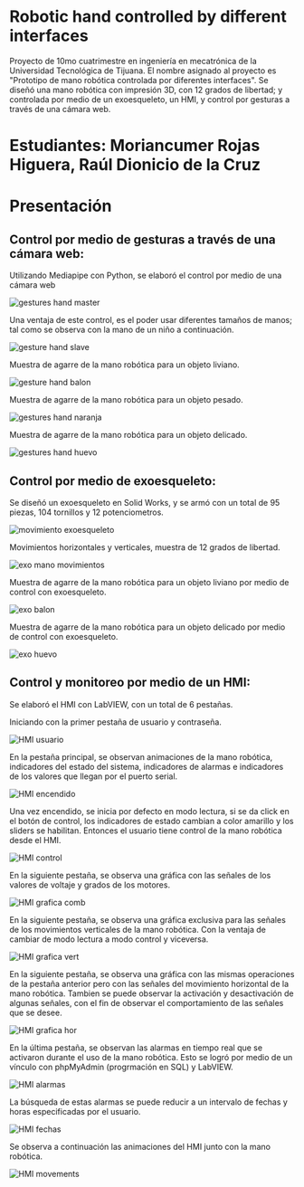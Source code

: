 # Robotic hand controlled by different interfaces
Proyecto de 10mo cuatrimestre en ingeniería en mecatrónica de la Universidad Tecnológica de Tijuana.
El nombre asignado al proyecto es "Prototipo de mano robótica controlada por diferentes interfaces".
Se diseñó una mano robótica con impresión 3D, con 12 grados de libertad; y controlada por medio de un exoesqueleto,
un HMI, y control por gesturas a través de una cámara web.   
# Estudiantes: Moriancumer Rojas Higuera, Raúl Dionicio de la Cruz
# Presentación
## Control por medio de gesturas a través de una cámara web:

Utilizando Mediapipe con Python, se elaboró el control por medio de una cámara web

![gestures hand master](https://user-images.githubusercontent.com/82742790/115182570-09327000-a08f-11eb-8371-044b759c23e6.gif)

Una ventaja de este control, es el poder usar diferentes tamaños de manos; tal como se observa con la mano de un niño a continuación.

![gesture hand slave](https://user-images.githubusercontent.com/82742790/115182590-14859b80-a08f-11eb-86ae-44aebf3ac0c3.gif)

Muestra de agarre de la mano robótica para un objeto liviano.

![gesture hand balon](https://user-images.githubusercontent.com/82742790/115182617-2109f400-a08f-11eb-962e-164def2e56a7.gif)

Muestra de agarre de la mano robótica para un objeto pesado.

![gestures hand naranja](https://user-images.githubusercontent.com/82742790/115182632-26673e80-a08f-11eb-9a16-1443bdccc53b.gif)

Muestra de agarre de la mano robótica para un objeto delicado.

![gestures hand huevo](https://user-images.githubusercontent.com/82742790/115182644-2b2bf280-a08f-11eb-8871-a444a09ac431.gif)

## Control por medio de exoesqueleto:

Se diseñó un exoesqueleto en Solid Works, y se armó con un total de 95 piezas, 104 tornillos y 12 potenciometros.

![movimiento exoesqueleto](https://user-images.githubusercontent.com/82742790/115182776-6a5a4380-a08f-11eb-9772-e4c7208a5a15.gif)

Movimientos horizontales y verticales, muestra de 12 grados de libertad.

![exo mano movimientos](https://user-images.githubusercontent.com/82742790/115182670-367f1e00-a08f-11eb-87f2-3276b94910a5.gif)

Muestra de agarre de la mano robótica para un objeto liviano por medio de control con exoesqueleto.

![exo balon](https://user-images.githubusercontent.com/82742790/115182795-70e8bb00-a08f-11eb-9748-347191d4e2b5.gif)

Muestra de agarre de la mano robótica para un objeto delicado por medio de control con exoesqueleto.

![exo huevo](https://user-images.githubusercontent.com/82742790/115182809-77773280-a08f-11eb-877f-402088445121.gif)

## Control y monitoreo por medio de un HMI:

Se elaboró el HMI con LabVIEW, con un total de 6 pestañas.

Iniciando con la primer pestaña de usuario y contraseña.

![HMI usuario](https://user-images.githubusercontent.com/82742790/115182844-8d84f300-a08f-11eb-8da4-e3381df5c716.gif)

En la pestaña principal, se observan animaciones de la mano robótica, indicadores del estado del sistema, indicadores de alarmas e 
indicadores de los valores que llegan por el puerto serial.

![HMI encendido](https://user-images.githubusercontent.com/82742790/115182855-937ad400-a08f-11eb-8377-4205a007d89b.gif)

Una vez encendido, se inicia por defecto en modo lectura, si se da click en el botón de control, los indicadores de estado cambian a color amarillo
y los sliders se habilitan. Entonces el usuario tiene control de la mano robótica desde el HMI. 

![HMI control](https://user-images.githubusercontent.com/82742790/115182870-98d81e80-a08f-11eb-8e77-fee339e77634.gif)

En la siguiente pestaña, se observa una gráfica con las señales de los valores de voltaje y grados de los motores. 

![HMI grafica comb](https://user-images.githubusercontent.com/82742790/115182892-a42b4a00-a08f-11eb-9517-4715e59f56b0.gif)

En la siguiente pestaña, se observa una gráfica exclusiva para las señales de los movimientos verticales de la mano robótica. Con la ventaja de cambiar de modo lectura a modo control y viceversa.

![HMI grafica vert](https://user-images.githubusercontent.com/82742790/115182911-aa212b00-a08f-11eb-9049-3a928799deeb.gif)

En la siguiente pestaña, se observa una gráfica con las mismas operaciones de la pestaña anterior pero con las señales del movimiento horizontal de la mano robótica. Tambien se puede observar la activación y desactivación de algunas señales, con el fin de observar el comportamiento de las señales que se desee. 

![HMI grafica hor](https://user-images.githubusercontent.com/82742790/115182924-adb4b200-a08f-11eb-8ddf-2337062b6147.gif)

En la última pestaña, se observan las alarmas en tiempo real que se activaron durante el uso de la mano robótica. Esto se logró por medio de un vínculo con phpMyAdmin (progrmación en SQL) y LabVIEW.

![HMI alarmas](https://user-images.githubusercontent.com/82742790/115182941-b6a58380-a08f-11eb-87bf-97b22d65b543.gif)

La búsqueda de estas alarmas se puede reducir a un intervalo de fechas y horas especificadas por el usuario.

![HMI fechas](https://user-images.githubusercontent.com/82742790/115182952-bc9b6480-a08f-11eb-8d28-1ca9529a7a6c.gif)

Se observa a continuación las animaciones del HMI junto con la mano robótica. 

![HMI movements](https://user-images.githubusercontent.com/82742790/115182973-c624cc80-a08f-11eb-9ec5-99ccf357fa92.gif)
